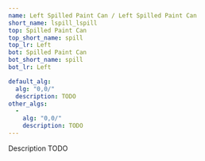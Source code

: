 ```yaml
---
name: Left Spilled Paint Can / Left Spilled Paint Can
short_name: lspill_lspill
top: Spilled Paint Can
top_short_name: spill
top_lr: Left
bot: Spilled Paint Can
bot_short_name: spill
bot_lr: Left

default_alg:
  alg: "0,0/"
  description: TODO
other_algs:
  -
    alg: "0,0/"
    description: TODO
---
```


Description TODO

